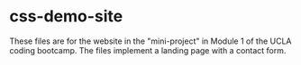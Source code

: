 # css-demo-site
These files are for the website in the "mini-project" in Module 1 of the UCLA coding bootcamp.  The files implement a landing page with a contact form.
